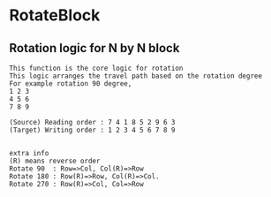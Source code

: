 # RotateBlock

## Rotation logic for N by N block 

	This function is the core logic for rotation
	This logic arranges the travel path based on the rotation degree
	For example rotation 90 degree,
	1 2 3 
	4 5 6
	7 8 9
	
	(Source) Reading order : 7 4 1 8 5 2 9 6 3
	(Target) Writing order : 1 2 3 4 5 6 7 8 9 
	
	
	extra info
	(R) means reverse order 
	Rotate 90  : Row=>Col, Col(R)=>Row
	Rotate 180 : Row(R)=>Row, Col(R)=>Col. 
	Rotate 270 : Row(R)=>Col, Col=>Row
		 
